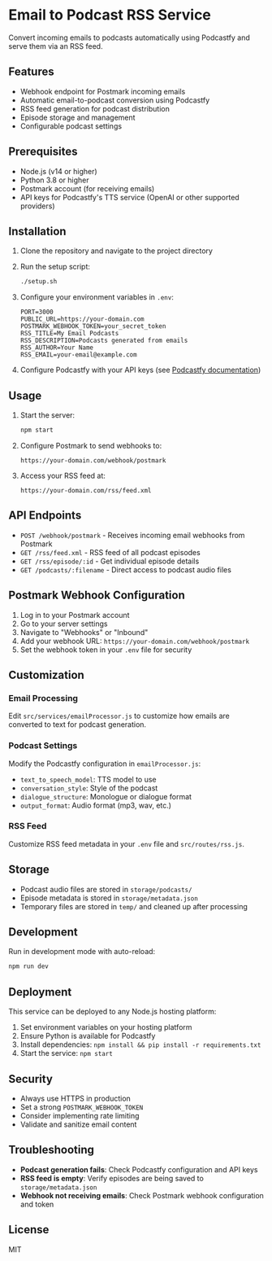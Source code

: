 # Email to Podcast RSS Service

Convert incoming emails to podcasts automatically using Podcastfy and serve them via an RSS feed.

## Features

- Webhook endpoint for Postmark incoming emails
- Automatic email-to-podcast conversion using Podcastfy
- RSS feed generation for podcast distribution
- Episode storage and management
- Configurable podcast settings

## Prerequisites

- Node.js (v14 or higher)
- Python 3.8 or higher
- Postmark account (for receiving emails)
- API keys for Podcastfy's TTS service (OpenAI or other supported providers)

## Installation

1. Clone the repository and navigate to the project directory

2. Run the setup script:
   ```bash
   ./setup.sh
   ```

3. Configure your environment variables in `.env`:
   ```
   PORT=3000
   PUBLIC_URL=https://your-domain.com
   POSTMARK_WEBHOOK_TOKEN=your_secret_token
   RSS_TITLE=My Email Podcasts
   RSS_DESCRIPTION=Podcasts generated from emails
   RSS_AUTHOR=Your Name
   RSS_EMAIL=your-email@example.com
   ```

4. Configure Podcastfy with your API keys (see [Podcastfy documentation](https://github.com/souzatharsis/podcastfy))

## Usage

1. Start the server:
   ```bash
   npm start
   ```

2. Configure Postmark to send webhooks to:
   ```
   https://your-domain.com/webhook/postmark
   ```

3. Access your RSS feed at:
   ```
   https://your-domain.com/rss/feed.xml
   ```

## API Endpoints

- `POST /webhook/postmark` - Receives incoming email webhooks from Postmark
- `GET /rss/feed.xml` - RSS feed of all podcast episodes
- `GET /rss/episode/:id` - Get individual episode details
- `GET /podcasts/:filename` - Direct access to podcast audio files

## Postmark Webhook Configuration

1. Log in to your Postmark account
2. Go to your server settings
3. Navigate to "Webhooks" or "Inbound"
4. Add your webhook URL: `https://your-domain.com/webhook/postmark`
5. Set the webhook token in your `.env` file for security

## Customization

### Email Processing

Edit `src/services/emailProcessor.js` to customize how emails are converted to text for podcast generation.

### Podcast Settings

Modify the Podcastfy configuration in `emailProcessor.js`:
- `text_to_speech_model`: TTS model to use
- `conversation_style`: Style of the podcast
- `dialogue_structure`: Monologue or dialogue format
- `output_format`: Audio format (mp3, wav, etc.)

### RSS Feed

Customize RSS feed metadata in your `.env` file and `src/routes/rss.js`.

## Storage

- Podcast audio files are stored in `storage/podcasts/`
- Episode metadata is stored in `storage/metadata.json`
- Temporary files are stored in `temp/` and cleaned up after processing

## Development

Run in development mode with auto-reload:
```bash
npm run dev
```

## Deployment

This service can be deployed to any Node.js hosting platform:

1. Set environment variables on your hosting platform
2. Ensure Python is available for Podcastfy
3. Install dependencies: `npm install && pip install -r requirements.txt`
4. Start the service: `npm start`

## Security

- Always use HTTPS in production
- Set a strong `POSTMARK_WEBHOOK_TOKEN`
- Consider implementing rate limiting
- Validate and sanitize email content

## Troubleshooting

- **Podcast generation fails**: Check Podcastfy configuration and API keys
- **RSS feed is empty**: Verify episodes are being saved to `storage/metadata.json`
- **Webhook not receiving emails**: Check Postmark webhook configuration and token

## License

MIT